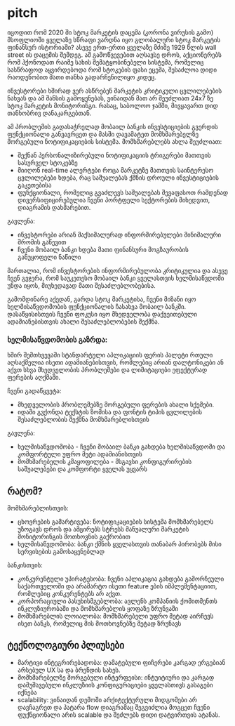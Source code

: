 # pitch

იცოდით რომ 2020 ში სტოკ მარკეტის დაცემა (კორონა ვირუსის გამო) მსოფლიოში ყველაზე სწრაფი
ვარდნა იყო გლობალური სტოკ მარკეტის ფინანსურ ისტორიაში? ასევე ერთ-ერთი ყველაზე მძიმე 1929 წლის
wall street ის დაცემის შემდეგ. ამ გამოწვევებით აღსავსე დროს, აქციონერებს რომ 
ჰქონოდათ რაიმე სახის შემატყობინებელი სისტემა, რომელიც სასწრაფოდ აყვირდებოდა რომ სტოკების ფასი ეცემა,
შესაძლოა დიდი რაოდენობით მათი თანხა გადარჩენილიყო კიდეც.

ინვესტორები ხშირად ვერ ასწრებენ მარკეტის კრიტიკული ცვლილებების ნახვას და ამ შანსის გამოყენებას,
ვინაიდან მათ არ შეუძლიათ 24x7 ზე სტოკ მარკეტის მონიტორინგი. რასაც, საბოლოო ჯამში, მივყავართ
დიდ თანხობრივ დანაკარგებთან.

ამ პრობლემის გადასაჭრელად მობაილ ბანკის ინვესტიციების გვერდის ფუნქციონალი განვავრცეთ და მასში დავამატეთ
მომხმარებელზე მორგებული ნოტიფიკაციების სისტემა. მომხმარებლებს ახლა შეუძლიათ:
* შექნან პერსონალიზირებული ნოტიფიკაციის ტრიგერები მათთვის სასურველ სტოკებზე
* მიიღონ real-time ალერტები როცა მარკეტზე მათთვის საინტერესო ცვლილებები ხდება, რაც
  საშუალებას ქმნის დროული ინვესტიციების გაკეთებისა
* ფუნქციონალი, რომელიც გვაძლევს საშუალებას შევაფასოთ რამდენად დივერსიფიცირებულია ჩვენი პორტფელი სექტორების მიხედვით, დიაგრამის დახმარებით.

გავლენა:
* ინვესტორები არიან მაქსიმალურად ინფორმირებულები მინიმალური შრომის გაწევით
* ჩვენი მობაილ ბანკი ხდება მათი ფინანსური მოგზაურობის განუყოფელი ნაწილი

მართალია, რომ ინვესტორების ინფორმირებულობა კრიტიკულია და ასევე ჩვენ გვჯერა, რომ საუკეთესო
მობაილ ბანკი ყველასთვის ხელმისაწვდომი უნდა იყოს, მიუხედავად მათი შესაძლებლობებისა.

გამომდინარე აქედან, გარდა სტოკ მარკეტისა, ჩვენი მიზანი იყო ხელმისაწვდომობის ფუნქციონალის
ჩასახვა მობაილ ბანკში. დასაწყისისთვის ჩვენი ფოკუსი იყო მხედველობა დაქვეითებული ადამიანებისთვის
ახალი შესაძლებლობების შექმნა.

### ხელმისაწვდომობის გაზრდა:

ხშირ შემთხვევაში სტანდარტული აპლიკაციის ფერის პალეტი რთული აღსაქმელია ისეთი ადამიანებისთვის,
რომლებიც არიან დალტონიკები ან აქვთ სხვა მხედველობის პრობლემები და ლიმიტაციები ეფექტურად ფერების
აღქმაში.

ჩვენი გადაწყვეტა:
* მხედველობის პრობლემებზე მორგებული ფერების ახალი სქემები.
* იდაში გვქონდა ტექსტის ზომისა და ფონტის ტიპის ცვლილების შესაძლებლობის შექმნა მომხმარებლისთვის

გავლენა:
* ხელმისაწვდომობა - ჩვენი მობაილ ბანკი გახდება ხელმისაწვდომი და კომფორტული უფრო მეტი ადამიანისთვის
* მომხმარებელის კმაყოფილება - მსგავსი კონფიგურირების საშუალებები და კომფორტი ყველას უყვარს

## რატომ?

მომხმარებლისთვის:
* ცხოვრების გამარტივება: ნოტიფიკაციების სისტემა მომხმარებელს უზოგავს დროს და ამცირებს სტრესს
  მანუალური მარკეტის მონიტორინგის მოთხოვნის გაქრობით
* ხელმისაწვდომობა: ბანკი ქმნის ყველასთვის თანაბარ პირობებს მისი სერვისების გამოსაყენებლად

ბანკისთვის:
* კონკურენტული უპირატესობა: ჩვენი აპლიკაცია გახდება გამორჩეული საქართველოში და არამარტო ისეთი feature ების
  იმპლემენტაციით, რომლებიც კონკურენტებს არ აქვთ.
* კორპორაციული პასუხისმგებლობა: ავლენს კომპანიის ქომითმენთს ინკლუზიურობაში და მომხმარებლის ყოფაზე
  ზრუნვაში
* მომხმარებლის ლოიალობა: მომხმარებელი უფრო მეტად აირჩევს ისეთ ბანკს, რომელიც მის მოთხოვნებზე მეტად ზრუნავს

## ტექნოლოგიური პლიუსები
* მარტივი ინტეგრირებადობა: დამატებული ფიჩერები კარგად ერგებიან არსებულ UX სა და ბრენდის სახეს.
* მომხმარებელზე მორგებული ინტერფეისი: ინტუიტიური და კარგად დამუშავებული ინკლუზიის კონფიგურაციები ყველასთივს გასაგები იქნება
* scalability: ვინაიდან დემოში არქიტექტურული მიდგომები არ დავჩაგრეთ და პატარა flow დიაგრამაც შეგვიძლია მოგცეთ
  ჩვენი ფუქნციონალი არის scalable და შეძლებს დიდი დატვირთვის ატანას.